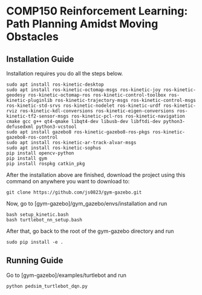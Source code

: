 # COMP150 Reinforcement Learning: Path Planning Amidst Moving Obstacles

## Installation Guide ##
Installation requires you do all the steps below.
```
sudo apt install ros-kinetic-desktop
sudo apt install ros-kinetic-octomap-msgs ros-kinetic-joy ros-kinetic-geodesy ros-kinetic-octomap-ros ros-kinetic-control-toolbox ros-kinetic-pluginlib ros-kinetic-trajectory-msgs ros-kinetic-control-msgs ros-kinetic-std-srvs ros-kinetic-nodelet ros-kinetic-urdf ros-kinetic-rviz ros-kinetic-kdl-conversions ros-kinetic-eigen-conversions ros-kinetic-tf2-sensor-msgs ros-kinetic-pcl-ros ros-kinetic-navigation cmake gcc g++ qt4-qmake libqt4-dev libusb-dev libftdi-dev python3-defusedxml python3-vcstool
sudo apt install gazebo8 ros-kinetic-gazebo8-ros-pkgs ros-kinetic-gazebo8-ros-control
sudo apt install ros-kinetic-ar-track-alvar-msgs
sudo apt install ros-kinetic-sophus
pip install opencv-python
pip install gym
pip install rospkg catkin_pkg
```
After the installation above are finished, download the project using this command on anywhere you want to download to:
```
git clone https://github.com/js0823/gym-gazebo.git
```
Now, go to [gym-gazebo]/gym_gazebo/envs/installation and run
```
bash setup_kinetic.bash
bash turtlebot_nn_setup.bash
```

After that, go back to the root of the gym-gazebo directory and run
```
sudo pip install -e .
```

## Running Guide ##
Go to [gym-gazebo]/examples/turtlebot and run
```
python pedsim_turtlebot_dqn.py
```